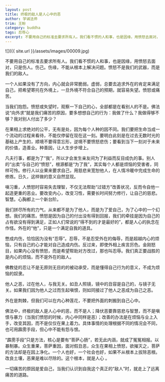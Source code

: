 ```yaml
---
layout: post
title: 终极的敌人是人心中的恶
author: 学诚法师
trim: 王盼
category: buddha
tags: 忍辱心
excerpt: 不要用自己的标准去要求所有人。我们看不惯的人和事，也是因缘，用愤怒去面对，只是伤人。伤己。伤缘，不能从根本上解决问题。愤怒不是我们的武器，而是我们的敌人。
---
```


![]({{ site.url }}/assets/images/00009.jpg)

不要用自己的标准去要求所有人。我们看不惯的人和事，也是因缘，用愤怒去面对，只是伤人。伤己。伤缘，不能从根本上解决问题。愤怒不是我们的武器，而是我们的敌人。

一个人如果没有了方向，内心就会非常脆弱。虚弱，总要去追求外在的肯定来满足自己，把希望寄托在外境上，一旦外境不符合自己的预期，就容易失望。愤怒或痛苦。

当我们抱怨。愤怒或失望时，观察一下自己的心，全部都是在看别人的不是。佛法说“向外求”就是我们痛苦的原因，要多想想自己的行为：我做了什么？我做得够不够？我对别人付出了多少？

在果相上求绝对的公平，无有是处，因为每个人种的因不同。我们要把生命当成一个流动的过程来看待，不能仅停留在现在这一刻。要明白此刻是在过去无数时光的基础上产生的，顺境不要得意忘形，逆境不要愤怒悲伤；要看到当下一刻对于未来的价值，造善业。种善因，让人生步步增上。

凡夫行事，都是为了“我”，所以才会发生亲友间为了利益而反目成仇的事。别人的“出卖”与自己的“愤怒”，根源都是“为了我”，其实每个人都是烦恼的受害者，同样可怜。修行人以业果来要求自己，用慈悲来宽恕他人，在人情冷暖中完成生命的修炼。日久，这样做的意义自然显现。

嗔习重，人愤怒时容易失去理智，不仅无法帮助“过错方”改善状况，反而令自他一起造更重的恶业。要改变内心，改变习性，需要长时间努力修行，让自己的慈悲。智慧。心胸都上一个新台阶。

我们拼尽所有的力气，从来都不是为了他人，而是为了爱自己，为了心中的一个幻想。我们的痛苦。愤怒是因为自己的付出没有得到回报，我们的牵挂是因为自己的占有欲没有得到满足，正如人们常说的“得不到的才是最好的”，都是人心的执念在作怪。外在的“他”，只是一个满足自我的道具。

憋成内伤，恰恰因为没有“忍辱”。忍辱，不是忍受外在的侮辱，而是超越内心的烦恼，只有自己的心才能对自己造成内伤。反过来，即使外相上疾言厉色。金刚怒目，如果内心没有愤怒，而是希望帮助对方改过，那也叫忍辱。我们真正要战胜的是内心的烦恼，而不是外在的敌人。

佛教徒的忍让不是无原则无目的的被动承受，而是懂得自己行为的意义，不成为烦恼的奴隶。

他人之恶，过在他人，与我无关。如丑人照镜，镜中的丑容是自己的，与镜子无关。如果我们因为他人之过而生起嗔恨，则如同接过了他人之恶成为自己之恶。

外在是荆棘，但我们可以在内心种莲花，不要把外面的刺搬到自己心中。

佛法中，终极的敌人是人心中的恶，而不是人；降伏恶要靠慈悲与智慧，而不是嗔恨与暴力（当我们愤怒的时候，内心中同样是恶）；改善的办法是在烦恼与业上入手，改变其因，而不是仅仅在果上着力。具体事情的处理根据不同的情况会不同，也可用霹雳手段，但心中不能有怨与恨。

“霹雳手段”只是方法，核心是要有“菩萨心肠”，若无此内涵，就成了冤冤相报。以暴制暴。众生重果，菩萨重因，面对假丑恶，众生在果相上愤怒，欲摧灭之，菩萨的方法却是在因上净化。一个人也好，一个社会也好，如果不从根本上拔除恶根。改良土壤，恶果是难以尽除的。这个根本，就是人心 。

一切痛苦的原因是爱自己，当我们认识到自我这个真正的“敌人”时，就走上了远离痛苦的道路。
